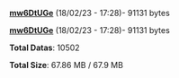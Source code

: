 [**mw6DtUGe**](/data/mw6DtUGe.txt) (18/02/23 - 17:28)- 91131 bytes

[**mw6DtUGe**](/data/mw6DtUGe.txt) (18/02/23 - 17:28)- 91131 bytes

**Total Datas**: 10502

**Total Size**: 67.86 MB / 67.9 MB